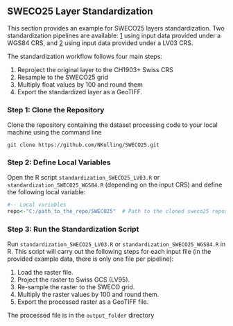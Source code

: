 ## SWECO25 Layer Standardization

This section provides an example for SWECO25 layers standardization. Two standardization pipelines are available: [1](https://github.com/NKulling/SWECO25/blob/main/layer_standardization_example/standardization_SWECO25_WGS84.R) using input data provided under a WGS84 CRS, and [2](https://github.com/NKulling/SWECO25/blob/main/layer_standardization_example/standardization_SWECO25_LV03.R) using input data provided under a LV03 CRS.

The standardization workflow follows four main steps:

1) Reproject the original layer to the CH1903+ Swiss CRS 
2) Resample to the SWECO25 grid 
3) Multiply float values by 100 and round them
4) Export the standardized layer as a GeoTIFF.

### Step 1: Clone the Repository

Clone the repository containing the dataset processing code to your local machine using the command line

```console
git clone https://github.com/NKulling/SWECO25.git
```

### Step 2: Define Local Variables

Open the R script `standardization_SWECO25_LV03.R` or `standardization_SWECO25_WGS84.R` (depending on the input CRS) and define the following local variable:

```R
#-- Local variables
repo<-"C:/path_to_the_repo/SWECO25"  # Path to the cloned sweco25 repository
```

### Step 3: Run the Standardization Script

Run `standardization_SWECO25_LV03.R` or `standardization_SWECO25_WGS84.R` in R. This script will carry out the following steps for each input file (in the provided example data, there is only one file per pipeline):

1) Load the raster file.
2) Project the raster to Swiss GCS (LV95).
3) Re-sample the raster to the SWECO grid.
4) Multiply the raster values by 100 and round them.
5) Export the processed raster as a GeoTIFF file.

The processed file is in the `output_folder` directory

